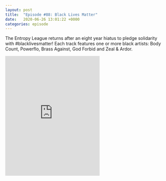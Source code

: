 ```yaml
---
layout: post
title:  "Episode #88: Black Lives Matter"
date:   2020-06-26 13:01:22 +0000
categories: episode 
---
```


The Entropy League returns after an eight year hiatus to pledge solidarity with #blacklivesmatter! Each track features one or more black artists: Body Count, Powerflo, Brass Against, God Forbid and Zeal & Ardor.

<iframe src="https://open.spotify.com/embed/playlist/09UcuKvxZiFUPHC9slG8eV" width="300" height="380" frameborder="0" allowtransparency="true" allow="encrypted-media"></iframe>

<!-- more -->
